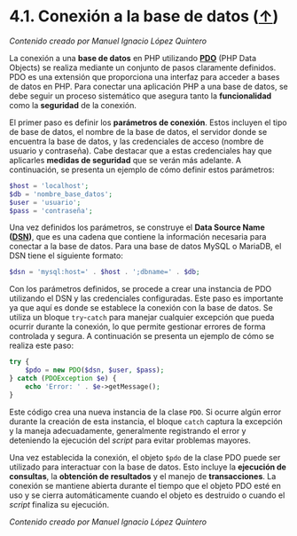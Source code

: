 # 4.1. Conexión a la base de datos ([↑](README.md))

_Contenido creado por Manuel Ignacio López Quintero_

La conexión a una **base de datos** en PHP utilizando [**PDO**](https://www.php.net/manual/en/book.pdo.php) (PHP Data Objects) se realiza mediante un conjunto de pasos claramente definidos. PDO es una extensión que proporciona una interfaz para acceder a bases de datos en PHP. Para conectar una aplicación PHP a una base de datos, se debe seguir un proceso sistemático que asegura tanto la **funcionalidad** como la **seguridad** de la conexión.

El primer paso es definir los **parámetros de conexión**. Estos incluyen el tipo de base de datos, el nombre de la base de datos, el servidor donde se encuentra la base de datos, y las credenciales de acceso (nombre de usuario y contraseña). Cabe destacar que a estas credenciales hay que aplicarles **medidas de seguridad** que se verán más adelante. A continuación, se presenta un ejemplo de cómo definir estos parámetros:

```php
$host = 'localhost';
$db = 'nombre_base_datos';
$user = 'usuario';
$pass = 'contraseña';
```

Una vez definidos los parámetros, se construye el **Data Source Name ([DSN](#t3be5f7cf-8b8b-fed7-9dfd-465f6fc08ba2))**, que es una cadena que contiene la información necesaria para conectar a la base de datos. Para una base de datos MySQL o MariaDB, el DSN tiene el siguiente formato:

```php
$dsn = 'mysql:host=' . $host . ';dbname=' . $db;
```

Con los parámetros definidos, se procede a crear una instancia de PDO utilizando el DSN y las credenciales configuradas. Este paso es importante ya que aquí es donde se establece la conexión con la base de datos. Se utiliza un bloque `try`-`catch` para manejar cualquier excepción que pueda ocurrir durante la conexión, lo que permite gestionar errores de forma controlada y segura. A continuación se presenta un ejemplo de cómo se realiza este paso:

```php
try {
    $pdo = new PDO($dsn, $user, $pass);
} catch (PDOException $e) {
    echo 'Error: ' . $e->getMessage();
}
```

Este código crea una nueva instancia de la clase `PDO`. Si ocurre algún error durante la creación de esta instancia, el bloque `catch` captura la excepción y la maneja adecuadamente, generalmente registrando el error y deteniendo la ejecución del *script* para evitar problemas mayores.

Una vez establecida la conexión, el objeto `$pdo` de la clase PDO puede ser utilizado para interactuar con la base de datos. Esto incluye la **ejecución de consultas**, la **obtención de resultados** y el manejo de **transacciones**. La conexión se mantiene abierta durante el tiempo que el objeto PDO esté en uso y se cierra automáticamente cuando el objeto es destruido o cuando el *script* finaliza su ejecución.

_Contenido creado por Manuel Ignacio López Quintero_
